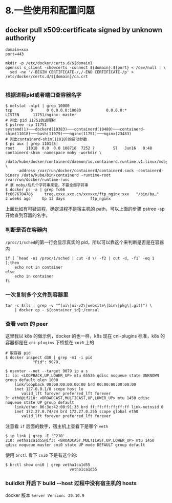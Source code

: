 # 8.一些使用和配置问题

## docker pull x509:certificate signed by unknown authority <a href="#articlecontentid" id="articlecontentid"></a>

```
domain=xxx
port=443

mkdir -p /etc/docker/certs.d/${domain}
openssl s_client -showcerts -connect ${domain}:${port} < /dev/null | \
  sed -ne '/-BEGIN CERTIFICATE-/,/-END CERTIFICATE-/p' > /etc/docker/certs.d/${domain}/ca.crt
  
```

### 根据进程pid或者端口查容器名字

```
$ netstat -nlpt | grep 10080
tcp        0      0 0.0.0.0:10080           0.0.0.0:*               LISTEN      11751/nginx: master
# 列出 pid 11751的进程树
$ pstree -sp 11751
systemd(1)───dockerd(10383)───containerd(10480)───containerd-shim(11018)───bash(11079)───nginx(11751)───nginx(23483)
# 列出containerd-shim(11018)的启动参数
$ ps aux | grep 1101[8]
root     11018  0.0  0.0 108716  7252 ?        Sl   Jun16   0:48 containerd-shim -namespace moby -workdir \
    /data/kube/docker/containerd/daemon/io.containerd.runtime.v1.linux/moby/fc667670478635e6e71f74e5435f4998e5510ae2705ea44210863ff1720fa942 \
     -address /var/run/docker/containerd/containerd.sock -containerd-binary /data/kube/bin/containerd -runtime-root /var/run/docker/runtime-runc
# 拿 moby/后几个字符串来查，不要全部字符串
$ docker ps -a | grep fc66
fc6676704786     treg.xxxx.xxx.cn/xxxxxx/ftp_nginx:xxx   "/bin/ba…"   2 weeks ago     Up 13 days           ftp_nginx
```

上面比如有可疑进程，确定进程不是宿主机的 path，可以上面的步骤 pstree -sp 开始查到容器的名字。

### 判断是否在容器内

`/proc/1/sched`的第一行会显示真实的 pid，所以可以靠这个来判断是否是在容器内

```
if [ `head -n1 /proc/1/sched | cut -d \( -f2 | cut -d, -f1` -eq 1 ];then
    echo not in container
else
    echo in container
fi
```

### 一次复制多个文件到容器里

```
tar -c $(ls | grep -v "^(ui\|ui-v2\|website\|bin\|pkg\|.git)") \
    | docker cp - ${container_id}:/consul
```

### 查看 veth 的 peer

这里我以 k8s 的做示例，docker 的也一样，k8s 现在 cni-plugins 标准，k8s 的容器都是在 `cni-plugins` 下桥接在 `cni0` 上的

```
# 取容器 pid
$ docker inspect d30 | grep -m1 -i pid
            "Pid": 9079,

$ nsenter --net --target 9079 ip a s 
1: lo: <LOOPBACK,UP,LOWER_UP> mtu 65536 qdisc noqueue state UNKNOWN group default qlen 1000
    link/loopback 00:00:00:00:00:00 brd 00:00:00:00:00:00
    inet 127.0.0.1/8 scope host lo
       valid_lft forever preferred_lft forever
3: eth0@if210: <BROADCAST,MULTICAST,UP,LOWER_UP> mtu 1450 qdisc noqueue state UP group default 
    link/ether 06:3e:42:00:91:33 brd ff:ff:ff:ff:ff:ff link-netnsid 0
    inet 172.27.0.74/24 brd 172.27.0.255 scope global eth0
       valid_lft forever preferred_lft forever
```

&#x20;注意看 `if` 后面的数字，宿主机上查看下是哪个 `veth`

```
$ ip link | grep -E '^210'
210: vetha1ca1d55@if3: <BROADCAST,MULTICAST,UP,LOWER_UP> mtu 1450 qdisc noqueue master cni0 state UP mode DEFAULT group default
```

使用 `brctl` 看下 `cni0` 下是有这个的:

```
$ brctl show cni0 | grep vetha1ca1d55
							vetha1ca1d55
```

### &#x20;buildkit 开启下 build --host 过程中没有宿主机的 hosts

&#x20;docker 版本 `Server Version: 20.10.9`&#x20;
